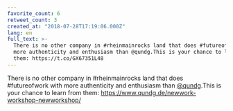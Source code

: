 ```yaml
---
favorite_count: 6
retweet_count: 3
created_at: "2018-07-28T17:19:06.000Z"
lang: en
full_text: >-
  There is no other company in #rheinmainrocks land that does #futureofwork with
  more authenticity and enthusiasm than @qundg.This is your chance to learn from
  them: https://t.co/GX67351L48
---
```


There is no other company in #rheinmainrocks land that does #futureofwork with
more authenticity and enthusiasm than [@qundg](https://twitter.com/qundg).This
is your chance to learn from them:
<https://www.qundg.de/newwork-workshop-newworkshop/>
